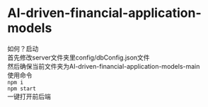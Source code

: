 # AI-driven-financial-application-models

如何？启动<BR>
首先修改server文件夹里config/dbConfig.json文件<BR>
然后确保当前文件夹为AI-driven-financial-application-models-main<BR>
使用命令<BR>
`npm i`<BR>
`npm start`<BR>
一键打开前后端